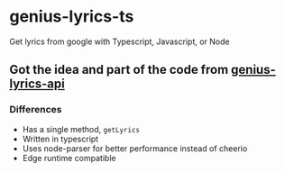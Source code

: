 # genius-lyrics-ts

Get lyrics from google with Typescript, Javascript, or Node

## Got the idea and part of the code from [genius-lyrics-api](https://github.com/farshed/genius-lyrics-api)

### Differences

- Has a single method, `getLyrics`
- Written in typescript
- Uses node-parser for better performance instead of cheerio
- Edge runtime compatible
